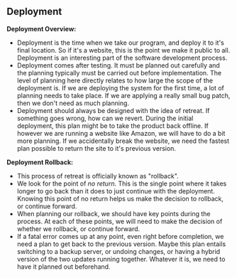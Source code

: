 ## Deployment

**Deployment Overview:**
  * Deployment is the time when we take our program, and deploy it to it's final location. So if it's a website, this is the point we make it public to all. Deployment is an interesting part of the software development process. 
  * Deployment comes after testing. It must be planned out carefully and the planning typically must be carried out before implementation. The level of planning here directly relates to how large the scope of the deployment is. If we are deploying the system for the first time, a lot of planning needs to take place. If we are applying a really small bug patch, then we don't need as much planning.
  * Deployment should always be designed with the idea of retreat. If something goes wrong, how can we revert. During the initial deployment, this plan might be to take the product back offline. If however we are running a website like Amazon, we will have to do a bit more planning. If we accidentally break the website, we need the fastest plan possible to return the site to it's previous version.

**Deployment Rollback:**
  * This process of retreat is officially known as "rollback".  
  * We look for the point of *no return*. This is the single point where it takes longer to go back than it does to just continue with the deployment. Knowing this point of no return helps us make the decision to rollback, or continue forward. 
  * When planning our rollback, we should have key points during the process. At each of these points, we will need to make the decision of whether we rollback, or continue forward.
  * If a fatal error comes up at any point, even right before completion, we need a plan to get back to the previous version. Maybe this plan entails switching to a backup server, or undoing changes, or having a hybrid version of the two updates running together. Whatever it is, we need to have it planned out beforehand.
